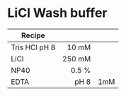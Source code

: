 # LiCl Wash buffer

|Recipe|||
|-------------|-----:|-----:|
|Tris HCl pH 8  |  10 mM ||
|LiCl           |    250 mM ||
|NP40|0.5 %|
|EDTA| pH 8| 1mM|